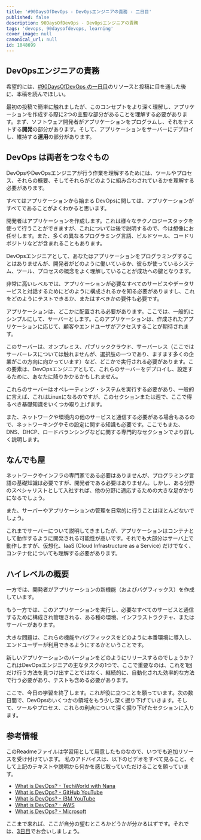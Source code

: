 ```yaml
---
title: '#90DaysOfDevOps - DevOpsエンジニアの責務 - 二日目'
published: false
description: 90DaysOfDevOps - DevOpsエンジニアの責務
tags: 'devops, 90daysofdevops, learning'
cover_image: null
canonical_url: null
id: 1048699
---
```

## DevOpsエンジニアの責務

希望的には、[#90DaysOfDevOps の一日目](day01.md)のリソースと投稿に目を通した後に、本稿を読んでほしい。

最初の投稿で簡単に触れましたが、このコンセプトをより深く理解し、アプリケーションを作成する際に2つの主要な部分があることを理解する必要があります。まず、ソフトウェア開発者がアプリケーションをプログラムし、それをテストする**開発**の部分があります。そして、アプリケーションをサーバーにデプロイし、維持する**運用**の部分があります。

## DevOps は両者をつなぐもの

DevOpsやDevOpsエンジニアが行う作業を理解するためには、ツールやプロセス、それらの概要、そしてそれらがどのように組み合わされているかを理解する必要があります。

すべてはアプリケーションから始まる DevOpsに関しては、アプリケーションがすべてであることがよくわかると思います。

開発者はアプリケーションを作成します。これは様々なテクノロジースタックを使って行うことができますが、これについては後で説明するので、今は想像にお任せします。また、多くの異なるプログラミング言語、ビルドツール、コードリポジトリなどが含まれることもあります。

DevOpsエンジニアとして、あなたはアプリケーションをプログラミングすることはありませんが、開発者がどのように働いているか、彼らが使っているシステム、ツール、プロセスの概念をよく理解していることが成功への鍵となります。

非常に高いレベルでは、アプリケーションが必要なすべてのサービスやデータサービスと対話するためにどのように構成されるかを知る必要がありますし、これをどのようにテストできるか、またはすべきかの要件も必要です。

アプリケーションは、どこかに配置される必要があります。ここでは、一般的にシンプルにして、サーバーとします。このアプリケーションは、作成されたアプリケーションに応じて、顧客やエンドユーザがアクセスすることが期待されます。

このサーバーは、オンプレミス、パブリッククラウド、サーバーレス（ここではサーバーレスについては触れませんが、選択肢の一つであり、ますます多くの企業がこの方向に向かっています）など、どこかで実行される必要があります。この要素は、DevOpsエンジニアとして、これらのサーバーをデプロイし、設定するために、あなたに降りかかるかもしれません。

これらのサーバーはオペレーティング・システムを実行する必要があり、一般的に言えば、これはLinuxになるのですが、このセクションまたは週で、ここで得るべき基礎知識をいくつか取り上げます。

また、ネットワークや環境内の他のサービスと通信する必要がある場合もあるので、ネットワーキングやその設定に関する知識も必要です。ここでもまた、DNS、DHCP、ロードバランシングなどに関する専門的なセクションでより詳しく説明します。

## なんでも屋

ネットワークやインフラの専門家である必要はありませんが、プログラミング言語の基礎知識は必要ですが、開発者である必要はありません。しかし、ある分野のスペシャリストとして入社すれば、他の分野に適応するための大きな足がかりになるでしょう。

また、サーバーやアプリケーションの管理を日常的に行うことはほとんどないでしょう。

これまでサーバーについて説明してきましたが、アプリケーションはコンテナとして動作するように開発される可能性が高いです。それでも大部分はサーバ上で動作しますが、仮想化、IaaS (Cloud Infrastructure as a Service) だけでなく、コンテナ化についても理解する必要があります。

## ハイレベルの概要

一方では、開発者がアプリケーションの新機能（およびバグフィックス）を作成しています。

もう一方では、このアプリケーションを実行し、必要なすべてのサービスと通信するために構成され管理される、ある種の環境、インフラストラクチャ、またはサーバーがあります。

大きな問題は、これらの機能やバグフィックスをどのように本番環境に導入し、エンドユーザーが利用できるようにするかということです。

新しいアプリケーションのバージョンをどのようにリリースするのでしょうか？これはDevOpsエンジニアの主なタスクの1つで、ここで重要なのは、これを1回だけ行う方法を見つけ出すことではなく、継続的に、自動化された効率的な方法で行う必要があり、テストも含める必要があります。

ここで、今日の学習を終了します。これが役に立つことを願っています。次の数日間で、DevOpsのいくつかの領域をもう少し深く掘り下げていきます。そして、ツールやプロセス、これらの利点について深く掘り下げたセクションに入ります。

## 参考情報

このReadmeファイルは学習用として用意したものなので、いつでも追加リソースを受け付けています。
私のアドバイスは、以下のビデオをすべて見ること、そして上記のテキストや説明から何かを感じ取っていただけることを願っています。

- [What is DevOps? - TechWorld with Nana](https://www.youtube.com/watch?v=0yWAtQ6wYNM)
- [What is DevOps? - GitHub YouTube](https://www.youtube.com/watch?v=kBV8gPVZNEE)
- [What is DevOps? - IBM YouTube](https://www.youtube.com/watch?v=UbtB4sMaaNM)
- [What is DevOps? - AWS ](https://aws.amazon.com/devops/what-is-devops/)
- [What is DevOps? - Microsoft](https://docs.microsoft.com/en-us/devops/what-is-devops)

ここまで来れば、ここが自分の望むところかどうかが分かるはずです。それでは、[3日目](day03.md)でお会いしましょう。
